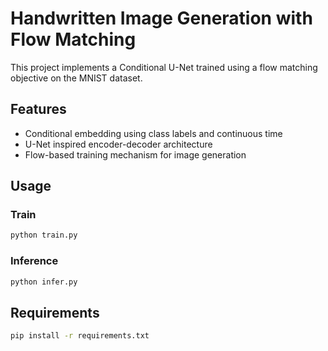 # Handwritten Image Generation with Flow Matching

This project implements a Conditional U-Net trained using a flow matching objective on the MNIST dataset.

## Features

- Conditional embedding using class labels and continuous time
- U-Net inspired encoder-decoder architecture
- Flow-based training mechanism for image generation

## Usage

### Train

```bash
python train.py
```

### Inference

```bash
python infer.py
```

## Requirements

```bash
pip install -r requirements.txt
```
